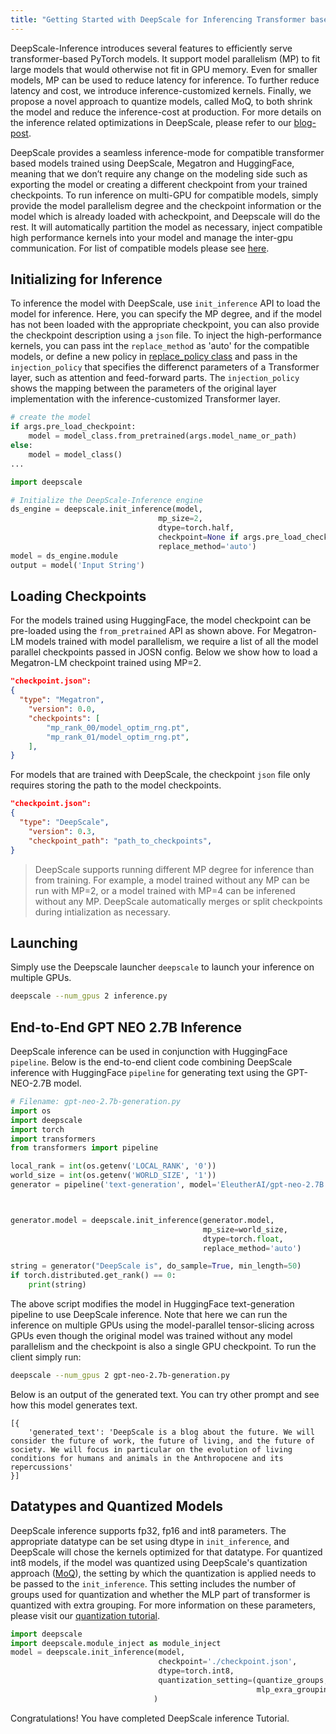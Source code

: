 ```yaml
---
title: "Getting Started with DeepScale for Inferencing Transformer based Models"
---
```


DeepScale-Inference introduces several features to efficiently serve transformer-based PyTorch models. It support model parallelism (MP) to fit large models that would otherwise not fit in GPU memory. Even for smaller models, MP can be used to reduce latency for inference. To further reduce latency and cost, we introduce inference-customized kernels. Finally, we propose a novel approach to quantize models, called MoQ, to both shrink the model and reduce the inference-cost at production. For more details on the inference related optimizations in DeepScale, please refer to our [blog-post](https://www.khulnasoft.com/en-us/research/blog/deepscale-accelerating-large-scale-model-inference-and-training-via-system-optimizations-and-compression/).

DeepScale provides a seamless inference-mode for compatible transformer based models trained using DeepScale, Megatron and HuggingFace, meaning that we don’t require any change on the modeling side such as exporting the model or creating a different checkpoint from your trained checkpoints. To run inference on multi-GPU for compatible models, simply provide the model parallelism degree and the checkpoint information or the model which is already loaded with acheckpoint, and Deepscale will do the rest. It will automatically partition the model as necessary, inject compatible high performance kernels into your model and manage the inter-gpu communication. For list of compatible models please see [here](https://github.com/khulnasoft/DeepScale/blob/master/deepscale/module_inject/replace_policy.py).

## Initializing for Inference

To inference the model with DeepScale, use `init_inference` API to load the model for inference. Here, you can specify the MP degree, and if the model has not been loaded with the appropriate checkpoint, you can also provide the checkpoint description using a `json` file. To inject the high-performance kernels, you can pass int the `replace_method` as 'auto' for the compatible models, or define a new policy in [replace_policy class](https://github.com/khulnasoft/DeepScale/blob/master/deepscale/module_inject/replace_policy.py) and pass in the `injection_policy` that specifies the differenct parameters of a Transformer layer, such as attention and feed-forward parts. The `injection_policy` shows the mapping between the parameters of the original layer implementation with the inference-customized Transformer layer.

```python
# create the model
if args.pre_load_checkpoint:
    model = model_class.from_pretrained(args.model_name_or_path)
else:
    model = model_class()
...

import deepscale

# Initialize the DeepScale-Inference engine
ds_engine = deepscale.init_inference(model,
                                 mp_size=2,
                                 dtype=torch.half,
                                 checkpoint=None if args.pre_load_checkpoint else args.checkpoint_json,
                                 replace_method='auto')
model = ds_engine.module
output = model('Input String')
```

## Loading Checkpoints

For the models trained using HuggingFace, the model checkpoint can be pre-loaded using the `from_pretrained` API as shown above. For Megatron-LM models trained with model parallelism, we require a list of all the model parallel checkpoints passed in JOSN config. Below we show how to load a Megatron-LM checkpoint trained using MP=2.

```json
"checkpoint.json":
{
  "type": "Megatron",
    "version": 0.0,
    "checkpoints": [
        "mp_rank_00/model_optim_rng.pt",
        "mp_rank_01/model_optim_rng.pt",
    ],
}
```
For models that are trained with DeepScale, the checkpoint `json` file only requires storing the path to the model checkpoints.
```json
"checkpoint.json":
{
  "type": "DeepScale",
    "version": 0.3,
    "checkpoint_path": "path_to_checkpoints",
}
```

> DeepScale supports running different MP degree for inference than from training. For example, a model trained without any MP can be run with MP=2, or a model trained with MP=4 can be inferened without any MP. DeepScale automatically merges or split checkpoints during intialization as necessary.

## Launching

Simply use the Deepscale launcher `deepscale` to launch your inference on multiple GPUs.

```bash
deepscale --num_gpus 2 inference.py
```

## End-to-End GPT NEO 2.7B Inference

DeepScale inference can be used in conjunction with HuggingFace `pipeline`. Below is the end-to-end client code combining DeepScale inference with HuggingFace `pipeline` for generating text using the GPT-NEO-2.7B model.

```python
# Filename: gpt-neo-2.7b-generation.py
import os
import deepscale
import torch
import transformers
from transformers import pipeline

local_rank = int(os.getenv('LOCAL_RANK', '0'))
world_size = int(os.getenv('WORLD_SIZE', '1'))
generator = pipeline('text-generation', model='EleutherAI/gpt-neo-2.7B', device=local_rank)



generator.model = deepscale.init_inference(generator.model,
                                           mp_size=world_size,
                                           dtype=torch.float,
                                           replace_method='auto')

string = generator("DeepScale is", do_sample=True, min_length=50)
if torch.distributed.get_rank() == 0:
    print(string)

```
The above script modifies the model in HuggingFace text-generation pipeline to use DeepScale inference. Note that here we can run the inference on multiple GPUs using the model-parallel tensor-slicing across GPUs even though the original model was trained without any model parallelism and the checkpoint is also a single GPU checkpoint. To run the client simply run:

```bash
deepscale --num_gpus 2 gpt-neo-2.7b-generation.py
```
Below is an output of the generated text.  You can try other prompt and see how this model generates text.

```log
[{
    'generated_text': 'DeepScale is a blog about the future. We will consider the future of work, the future of living, and the future of society. We will focus in particular on the evolution of living conditions for humans and animals in the Anthropocene and its repercussions'
}]
```

## Datatypes and Quantized Models

DeepScale inference supports fp32, fp16 and int8 parameters. The appropriate datatype can be set using dtype in `init_inference`, and DeepScale will chose the kernels optimized for that datatype. For quantized int8 models, if the model was quantized using DeepScale's quantization approach ([MoQ](https://www.deepscale.khulnasoft.com/news/2020/05/27/MoQ.html)), the setting by which the quantization is applied needs to be passed to the `init_inference`. This setting includes the number of groups used for quantization and whether the MLP part of transformer is quantized with extra grouping. For more information on these parameters, please visit our [quantization tutorial](https://www.deepscale.khulnasoft.com/tutorials/MoQ-tutorial/).

```python
import deepscale
import deepscale.module_inject as module_inject
model = deepscale.init_inference(model,
                                 checkpoint='./checkpoint.json',
                                 dtype=torch.int8,
                                 quantization_setting=(quantize_groups,
                                                       mlp_exra_grouping)
                                )
```

Congratulations! You have completed DeepScale inference Tutorial.
